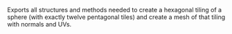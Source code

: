 Exports all structures and methods needed to create a hexagonal tiling of a sphere (with exactly twelve pentagonal tiles) and create a mesh of that tiling with normals and UVs.